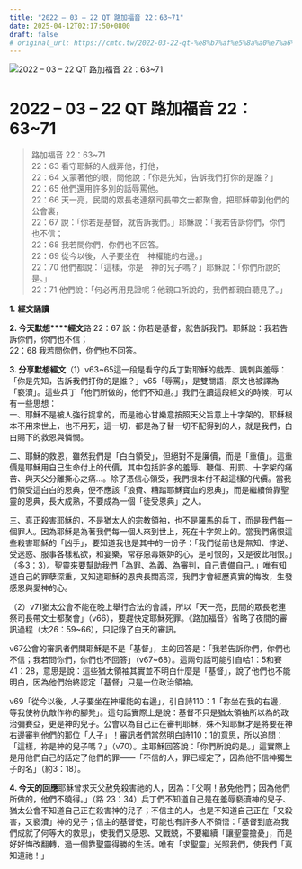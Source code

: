 ```yaml
---
title: "2022 – 03 – 22 QT 路加福音 22：63~71"
date: 2025-04-12T02:17:50+0800
draft: false
# original_url: https://cmtc.tw/2022-03-22-qt-%e8%b7%af%e5%8a%a0%e7%a6%8f%e9%9f%b3-22%ef%bc%9a6371
---
```


![2022 – 03 – 22 QT 路加福音 22：63\~71](/images/qt.jpg   "2022 – 03 – 22 QT 路加福音 22：63\~71")

# 2022 – 03 – 22 QT 路加福音 22：63\~71

> 路加福音 22：63\~71  
> 22：63 看守耶穌的人戲弄他，打他，  
> 22：64 又蒙著他的眼，問他說：「你是先知，告訴我們打你的是誰？」  
> 22：65 他們還用許多別的話辱罵他。  
> 22：66 天一亮，民間的眾長老連祭司長帶文士都聚會，把耶穌帶到他們的公會裏，  
> 22：67 說：「你若是基督，就告訴我們。」耶穌說：「我若告訴你們，你們也不信；  
> 22：68 我若問你們，你們也不回答。  
> 22：69 從今以後，人子要坐在　神權能的右邊。」  
> 22：70 他們都說：「這樣，你是　神的兒子嗎？」耶穌說：「你們所說的是。」  
> 22：71 他們說：「何必再用見證呢？他親口所說的，我們都親自聽見了。」

**1.** **經文誦讀**

**2. 今天默想****經文**路 22：67 說：你若是基督，就告訴我們。耶穌說：我若告訴你們，你們也不信；  
22：68 我若問你們，你們也不回答。

**3. 分享默想經文**（1）v63\~65這一段是看守的兵丁對耶穌的戲弄、諷刺與羞辱：「你是先知，告訴我們打你的是誰？」v65「辱罵」，是雙關語，原文也被譯為「褻瀆」。這些兵丁「他們所做的，他們不知道。」我們在讀這段經文的時候，可以有一些思想：  
一、耶穌不是被人強行捉拿的，而是祂心甘樂意按照天父旨意上十字架的。耶穌根本不用來世上，也不用死，這一切，都是為了替一切不配得到的人，就是我們，白白賜下的救恩與憐憫。

二、耶穌的救恩，雖然我們是「白白領受」，但絕對不是廉價，而是「重價」。這重價是耶穌用自己生命付上的代價，其中包括許多的羞辱、鞭傷、刑罰、十字架的痛苦、與天父分離撕心之痛…。除了憑信心領受，我們根本付不起這樣的代價。當我們領受這白白的恩典，便不應該「浪費、糟踏耶穌寶血的恩典」，而是繼續倚靠聖靈的恩典，長大成熟，不要成為一個「徒受恩典」之人。

三、真正殺害耶穌的，不是猶太人的宗教領袖，也不是羅馬的兵丁，而是我們每一個罪人。因為耶穌是為著我們每一個人來到世上，死在十字架上的。當我們痛恨這些殺害耶穌的「凶手」，要知道我也是其中的一份子：「我們從前也是無知、悖逆、受迷惑、服事各樣私欲，和宴樂，常存惡毒嫉妒的心，是可恨的，又是彼此相恨。」（多3：3）。聖靈來要幫助我們「為罪、為義、為審判，自己責備自己。」唯有知道自己的罪孽深重，又知道耶穌的恩典長闊高深，我們才會經歷真實的悔改，生發感恩與愛神的心。

（2）v71猶太公會不能在晚上舉行合法的會議，所以「天一亮，民間的眾長老連祭司長帶文士都聚會」（v66），要趕快定耶穌死罪。《路加福音》省略了夜間的審訊過程（太26：59\~66），只記錄了白天的審訊。

v67公會的審訊者們問耶穌是不是「基督」，主的回答是：「我若告訴你們，你們也不信；我若問你們，你們也不回答」（v67\~68）。這兩句話可能引自哈1：5和賽41：28，意思是說：這些猶太領袖其實並不明白什麼是「基督」，說了他們也不能明白，因為他們始終認定「基督」只是一位政治領袖。

v69「從今以後，人子要坐在神權能的右邊」，引自詩110：1「祢坐在我的右邊，等我使祢仇敵作祢的腳凳」。這句話實際上是說：基督不只是猶太領袖所以為的政治彌賽亞，更是神的兒子。公會以為自己正在審判耶穌，殊不知耶穌才是將要在神右邊審判他們的那位「人子」！審訊者們當然明白詩110：1的意思，所以追問：「這樣，祢是神的兒子嗎？」（v70）。主耶穌回答說：「你們所說的是。」這實際上是用他們自己的話定了他們的罪——「不信的人，罪已經定了，因為他不信神獨生子的名」（約3：18）。

**4. 今天的回應**耶穌曾求天父赦免殺害祂的人，因為：「父啊！赦免他們；因為他們所做的，他們不曉得。」（路 23：34）兵丁們不知道自己是在羞辱褻瀆神的兒子、猶太公會不知道自己正在殺害神的兒子；不信主的人，也是不知道自己正在「又殺害，又褻瀆」神的兒子；信主的基督徒，可能也有許多人不領悟：「基督到底為我們成就了何等大的救恩」，使我們又感恩、又戰兢，不要繼續「讓聖靈擔憂」，而是好好悔改翻轉，過一個靠聖靈得勝的生活。唯有「求聖靈」光照我們，使我們「真知道祂！」